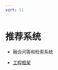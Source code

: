 ```yaml
---
sort: 11
---
```


# 推荐系统


* 融合问答和检索系统

<!-- {% include list.liquid %} -->

* [工程框架](https://kg-nlp.github.io/Algorithm-Project-Manual/推荐系统/工程框架.html)
